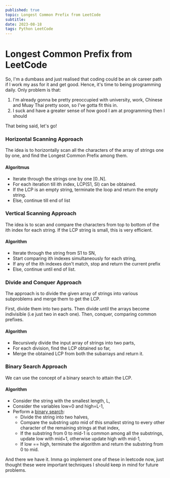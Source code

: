 ```yaml
---
published: true
topic: Longest Common Prefix from LeetCode
subtitle: 
date: 2023-08-18
tags: Python LeetCode
---
```


# Longest Common Prefix from LeetCode

So, I'm a dumbass and just realised that coding could be an ok career path if I work my ass for it and
get good. Hence, it's time to being programming daily. Only problem is that:
1. I'm already gonna be pretty preoccupied with university, work, Chinese and Muay Thai pretty soon, so
I've gotta fit this in.
2. I suck and have a greater sense of how good I am at programming then I should

That being said, let's go!

### Horizontal Scanning Approach

The idea is to horizontally scan all the characters of the array of strings one by one, and find the
Longest Common Prefix among them.

#### Algoritmus
- Iterate through the strings one by one [0..N].
- For each iteration till ith index, LCP(S1, SI) can be obtained.
- If the LCP is an empty string, terminate the loop and return the empty string.
- Else, continue till end of list

### Vertical Scanning Approach
The idea is to scan and compare the characters from top to bottom of the ith index for each string.
If the LCP string is small, this is very efficient.

#### Algorithm
- Iterate through the string from S1 to SN,
- Start comparing ith indexes simultaneously for each string,
- If any of the ith indexes don't match, stop and return the current prefix
- Else, continue until end of list.

### Divide and Conquer Approach
The approach is to divide the given array of strings into various subproblems and merge them to get the LCP.

First, divide them into two parts. Then divide until the arrays become indivisible (i.e just two in each one).
Then, conquer, comparing common prefixes.

#### Algorithm
- Recursively divide the input array of strings into two parts,
- For each division, find the LCP obtained so far,
- Merge the obtained LCP from both the subarrays and return it.

### Binary Search Approach
We can use the concept of a binary search to attain the LCP.

#### Algorithm
- Consider the string with the smallest length, L,
- Consider the variables low=0 and high=L-1,
- Perform a [binary search](https://en.wikipedia.org/wiki/Binary_search_algorithm):
  - Divide the string into two halves,
  - Compare the substring upto mid of this smallest string to every other character of the remaining strings
  at that index,
  - If the substring from 0 to mid-1 is common among all the substrings, update low with mid+1, otherwise
  update high with mid-1,
  - If low == high, terminate the algorithm and return the substring from 0 to mid.

And there we have it. Imma go implement one of these in leetcode now, just thought these were important
techniques I should keep in mind for future problems.
